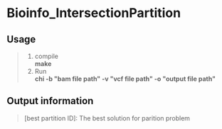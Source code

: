 # Bioinfo_IntersectionPartition

## Usage
> 1. compile<br>
>   **make**
> 2. Run<br>
>   **chi -b "bam file path" -v "vcf file path" -o "output file path"**

## Output information
>[best partition ID]: The best solution for parition problem
